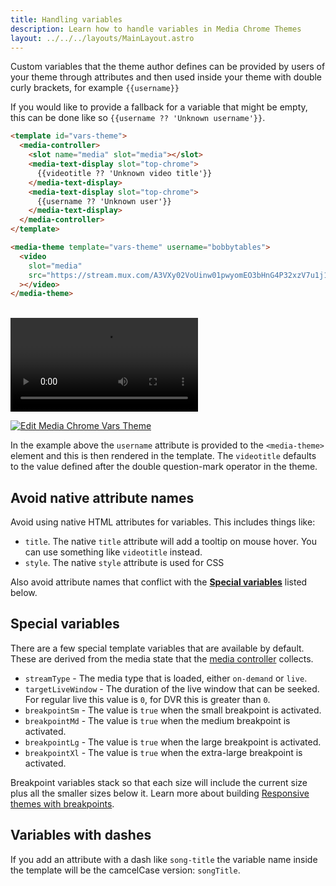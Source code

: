 ```yaml
---
title: Handling variables
description: Learn how to handle variables in Media Chrome Themes
layout: ../../../layouts/MainLayout.astro
---
```


Custom variables that the theme author defines can be provided by users of your
theme through attributes and then used inside your theme with double curly brackets,
for example `{{username}}`

If you would like to provide a fallback for a variable that might be empty,  
this can be done like so `{{username ?? 'Unknown username'}}`.

```html
<template id="vars-theme">
  <media-controller>
    <slot name="media" slot="media"></slot>
    <media-text-display slot="top-chrome">
      {{videotitle ?? 'Unknown video title'}}
    </media-text-display>
    <media-text-display slot="top-chrome">
      {{username ?? 'Unknown user'}}
    </media-text-display>
  </media-controller>
</template>

<media-theme template="vars-theme" username="bobbytables">
  <video
    slot="media"
    src="https://stream.mux.com/A3VXy02VoUinw01pwyomEO3bHnG4P32xzV7u1j1FSzjNg/high.mp4"
  ></video>
</media-theme>
```

<br>

<template id="vars-theme">
  <media-controller>
    <slot name="media" slot="media"></slot>
    <media-text-display slot="top-chrome">
      {{videotitle ?? 'Unknown video title'}}
    </media-text-display>
    <media-text-display slot="top-chrome">
      {{username ?? 'Unknown username'}}
    </media-text-display>
  </media-controller>
</template>

<media-theme template="vars-theme" username="bobbytables">
  <video
    slot="media"
    src="https://stream.mux.com/A3VXy02VoUinw01pwyomEO3bHnG4P32xzV7u1j1FSzjNg/high.mp4"
  ></video>
</media-theme>

[![Edit Media Chrome Vars Theme](https://codesandbox.io/static/img/play-codesandbox.svg)](https://codesandbox.io/s/media-chrome-vars-theme-nejd49?fontsize=14&hidenavigation=1&theme=dark)

In the example above the `username` attribute is provided to the `<media-theme>` 
element and this is then rendered in the template. The `videotitle` defaults
to the value defined after the double question-mark operator in the theme.

## Avoid native attribute names

Avoid using native HTML attributes for variables. This includes things like:

- `title`. The native `title` attribute will add a tooltip on mouse hover. You can 
use something like `videotitle` instead.
- `style`. The native `style` attribute is used for CSS

Also avoid attribute names that conflict with the [**Special variables**](#special-variables) listed below.

## Special variables

There are a few special template variables that are available by default.
These are derived from the media state that the [media controller](./media-controller) 
collects.

- `streamType` - The media type that is loaded, either `on-demand` or `live`.
- `targetLiveWindow` - The duration of the live window that can be seeked.  
  For regular live this value is `0`, for DVR this is greater than `0`.
- `breakpointSm` - The value is `true` when the small breakpoint is activated.
- `breakpointMd` - The value is `true` when the medium breakpoint is activated.
- `breakpointLg` - The value is `true` when the large breakpoint is activated.
- `breakpointXl` - The value is `true` when the extra-large breakpoint is activated.

Breakpoint variables stack so that each size will include the current size plus 
all the smaller sizes below it. Learn more about building 
[Responsive themes with breakpoints](./responsive-themes).

## Variables with dashes

If you add an attribute with a dash like `song-title` the variable name inside the template
will be the camcelCase version: `songTitle`.

